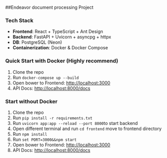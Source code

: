 ##Endeavor document processing Project

### Tech Stack
- **Frontend**: React + TypeScript + Ant Design  
- **Backend**: FastAPI + Uvicorn + asyncpg + httpx  
- **DB**: PostgreSQL (Neon)  
- **Containerization**: Docker & Docker Compose  

### Quick Start with Docker (Highly recommend)

 1. Clone the repo
 2. Run `docker-compose up --build`
 3. Open bower to Frontend: [http://localhost:3000](http://localhost:3000)
 4. API Docs: [http://localhost:8000/docs](http://localhost:8000/docs)

### Start without Docker

 1. Clone the repo
 2. Run `pip install -r requirements.txt`
 3. Run `uvicorn app:app --reload --port 8000`to start backend
 4. Open different terminal and run `cd frontend` move to frontend directory
 5. Run `npm install`
 6. Run `set PORT=3000&&npm start`
 7. Open bower to Frontend: [http://localhost:3000](http://localhost:3000)
 8. API Docs: [http://localhost:8000/docs](http://localhost:8000/docs)
